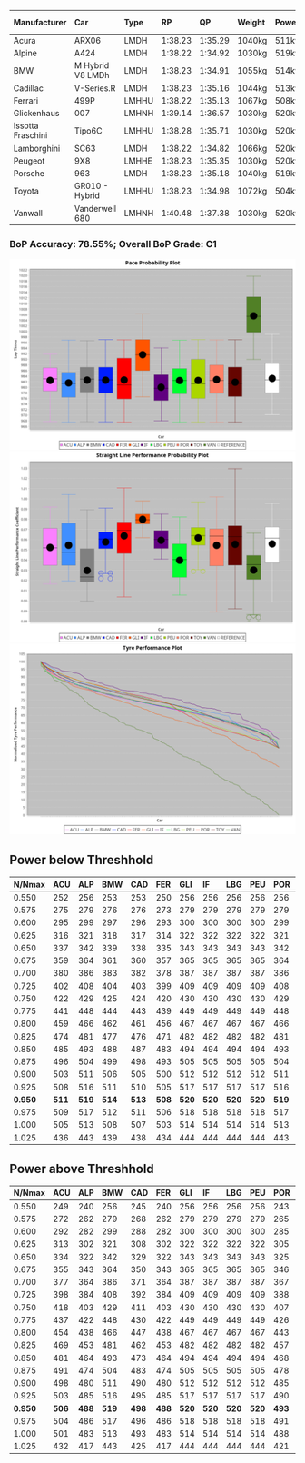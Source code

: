 |Manufacturer|Car|Type|RP|QP|Weight|Power¹|Threshhold|PINC|Power²|E/Stint|AVG Vmax|FDS|RDLC|L/Stint|BOP-Grade|ModelAccuracy|ModelPoints|Match%|
|:-|:-|:-|:-|:-|:-|:-|:-|:-|:-|:-|:-|:-|:-|:-|:-|:-|:-|:-|
|Acura|ARX06|LMDH|1:38.23|1:35.29|1040kg|511kw|210.0kph|-1%|506kw|904MJ|303.64kph|-|1.02|29|-C2|100.00%|995|72.62%|
|Alpine|A424|LMDH|1:38.22|1:34.92|1030kg|519kw|210.0kph|-6%|488kw|900MJ|303.68kph|-|1.03|29|~A1|81.46%|523|96.01%|
|BMW|M Hybrid V8 LMDh|LMDH|1:38.23|1:34.91|1055kg|514kw|210.0kph|1%|519kw|900MJ|300.14kph|-|1.02|29|-B1|98.60%|1690|86.91%|
|Cadillac|V-Series.R|LMDH|1:38.23|1:35.16|1044kg|513kw|210.0kph|-3%|498kw|883MJ|303.26kph|-|1.02|29|-B1|98.38%|1765|87.83%|
|Ferrari|499P|LMHHU|1:38.22|1:35.13|1067kg|508kw|210.0kph|-4%|488kw|885MJ|303.49kph|190kph|1.03|29|-A2|92.24%|2247|90.38%|
|Glickenhaus|007|LMHNH|1:39.14|1:36.57|1030kg|520kw|210.0kph|0%|520kw|913MJ|309.24kph|-|0.96|29|+E2|96.18%|554|52.75%|
|Issotta Fraschini|Tipo6C|LMHHU|1:38.28|1:35.71|1030kg|520kw|210.0kph|0%|520kw|917MJ|306.02kph|150kph|1.08|29|+A2|66.67%|96|92.72%|
|Lamborghini|SC63|LMDH|1:38.22|1:34.82|1066kg|520kw|210.0kph|0%|520kw|902MJ|301.57kph|-|1.02|29|-B1|96.77%|419|87.94%|
|Peugeot|9X8|LMHHE|1:38.23|1:35.35|1030kg|520kw|210.0kph|0%|520kw|910MJ|305.86kph|100kph|1.04|29|-A2|87.65%|1795|93.12%|
|Porsche|963|LMDH|1:38.23|1:35.18|1040kg|519kw|210.0kph|-5%|493kw|894MJ|303.52kph|-|1.02|29|-B1|96.81%|5438|88.27%|
|Toyota|GR010 - Hybrid|LMHHU|1:38.23|1:34.98|1072kg|504kw|210.0kph|2%|514kw|900MJ|303.21kph|190kph|1.02|29|-A2|86.04%|1751|93.74%|
|Vanwall|Vanderwell 680|LMHNH|1:40.48|1:37.38|1030kg|520kw|210.0kph|0%|520kw|908MJ|300.46kph|-|1.01|29|+Ω1|91.42%|501|0.36%|

### BoP Accuracy: 78.55%; Overall BoP Grade: C1
![PACECHART](./IMG/AUTO.png)
![STRAIGHTLINEPERFORMANCECHART](./IMG/AUTO_sp.png)
![TYREPERFORMANCECHART](./IMG/AUTO_tw.png)

## Power below Threshhold
|N/Nmax|ACU|ALP|BMW|CAD|FER|GLI|IF|LBG|PEU|POR|TOY|VAN|
|:-|:-|:-|:-|:-|:-|:-|:-|:-|:-|:-|:-|:-|
|0.550|252|256|253|253|250|256|256|256|256|256|248|256|
|0.575|275|279|276|276|273|279|279|279|279|279|271|279|
|0.600|295|299|297|296|293|300|300|300|300|299|291|300|
|0.625|316|321|318|317|314|322|322|322|322|321|312|322|
|0.650|337|342|339|338|335|343|343|343|343|342|333|343|
|0.675|359|364|361|360|357|365|365|365|365|364|354|365|
|0.700|380|386|383|382|378|387|387|387|387|386|375|387|
|0.725|402|408|404|403|399|409|409|409|409|408|396|409|
|0.750|422|429|425|424|420|430|430|430|430|429|416|430|
|0.775|441|448|444|443|439|449|449|449|449|448|435|449|
|0.800|459|466|462|461|456|467|467|467|467|466|453|467|
|0.825|474|481|477|476|471|482|482|482|482|481|468|482|
|0.850|485|493|488|487|483|494|494|494|494|493|479|494|
|0.875|496|504|499|498|493|505|505|505|505|504|489|505|
|0.900|503|511|506|505|500|512|512|512|512|511|496|512|
|0.925|508|516|511|510|505|517|517|517|517|516|501|517|
|**0.950**|**511**|**519**|**514**|**513**|**508**|**520**|**520**|**520**|**520**|**519**|**504**|**520**|
|0.975|509|517|512|511|506|518|518|518|518|517|502|518|
|1.000|505|513|508|507|503|514|514|514|514|513|499|514|
|1.025|436|443|439|438|434|444|444|444|444|443|430|444|

## Power above Threshhold
|N/Nmax|ACU|ALP|BMW|CAD|FER|GLI|IF|LBG|PEU|POR|TOY|VAN|
|:-|:-|:-|:-|:-|:-|:-|:-|:-|:-|:-|:-|:-|
|0.550|249|240|256|245|240|256|256|256|256|243|253|256|
|0.575|272|262|279|268|262|279|279|279|279|265|276|279|
|0.600|292|282|299|288|282|300|300|300|300|285|297|300|
|0.625|313|302|321|308|302|322|322|322|322|305|318|322|
|0.650|334|322|342|329|322|343|343|343|343|325|339|343|
|0.675|355|343|364|350|343|365|365|365|365|346|361|365|
|0.700|377|364|386|371|364|387|387|387|387|367|383|387|
|0.725|398|384|408|392|384|409|409|409|409|388|404|409|
|0.750|418|403|429|411|403|430|430|430|430|407|425|430|
|0.775|437|422|448|430|422|449|449|449|449|426|444|449|
|0.800|454|438|466|447|438|467|467|467|467|443|462|467|
|0.825|469|453|481|462|453|482|482|482|482|457|477|482|
|0.850|481|464|493|473|464|494|494|494|494|468|488|494|
|0.875|491|474|504|483|474|505|505|505|505|478|499|505|
|0.900|498|480|511|490|480|512|512|512|512|485|506|512|
|0.925|503|485|516|495|485|517|517|517|517|490|511|517|
|**0.950**|**506**|**488**|**519**|**498**|**488**|**520**|**520**|**520**|**520**|**493**|**514**|**520**|
|0.975|504|486|517|496|486|518|518|518|518|491|512|518|
|1.000|501|483|513|493|483|514|514|514|514|488|508|514|
|1.025|432|417|443|425|417|444|444|444|444|421|439|444|
